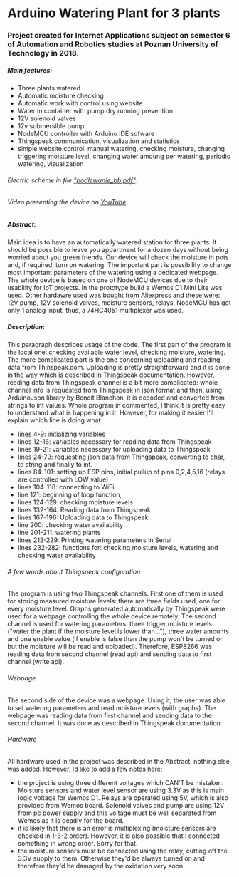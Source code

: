 # Arduino Watering Plant for 3 plants  
### Project created for Internet Applications subject on semester 6 of Automation and Robotics studies at Poznan University of Technology in 2018.  

  
##### Main features:
  * Three plants watered  
  * Automatic moisture checking  
  * Automatic work with control using website  
  * Water in container with pump dry running prevention  
  * 12V solenoid valves  
  * 12v submersible pump  
  * NodeMCU controller with Arduino IDE sofware  
  * Thingspeak communication, visualization and statistics
  * simple website control: manual watering, checking moisture, changing triggering moisture level, changing water amoung per watering, periodic watering, visualization  
 
###### Electric scheme in file  ["podlewanie_bb.pdf"](https://github.com/sokol07/arduino_watering_put_2018/blob/master/podlewanie_bb.pdf).
###### Video presenting the device on  [YouTube](https://youtu.be/-tGSdsGSWy0).

##### Abstract:  
Main idea is to have an automatically watered station for three plants. It should be possible to leave you appartment for a dozen days without being worried about you green friends. Our device will check the moisture in pots and, if required, turn on watering. The important part is possibility to change most important parameters of the watering using a dedicated webpage.  
The whole device is based on one of NodeMCU devices due to their usability for IoT projects. In the prototype build a Wemos D1 Mini Lite was used. Other hardawre used was bought from Aliexpress and these were: 12V pump, 12V solenoid valves, moisture sensors, relays. NodeMCU has got only 1 analog input, thus, a 74HC4051 multiplexer was used.  

##### Description:
This paragraph describes usage of the code.
The first part of the program is the local one: checking available water level, checking moisture, watering. The more complicated part is the one concerning uploading and reading data from Thinspeak.com.
Uploading is pretty straightforward and it is done in the way which is described in Thingspeak documentation. However, reading data from Thingspeak channel is a bit more complicated: whole channel info is requested from Thingspeak in json format and than, using ArduinoJson library by Benoit Blanchon, it is decoded and converted from strings to int values. Whole program in commented, I think it is pretty easy to understand what is happening in it. However, for making it easier I'll explain which line is doing what:
* lines 4-9: initializing variables
* lines 12-16: variables necessary for reading data from Thingspeak
* lines 19-21: variables necessary for uploading data to Thingspeak
* lines 24-79: requesting json data from Thingspeak, converting to char, to string and finally to int.
* lines 84-101: setting up ESP pins, initial pullup of pins 0,2,4,5,16 (relays are controlled with LOW value)
* lines 104-118: connecting to WiFi
* line 121: beginning of loop function, 
* lines 124-129: checking moisture levels
* lines 132-164: Reading data from Thingspeak
* lines 167-196: Uploading data to Thingspeak
* line 200: checking water availability
* line 201-211: watering plants
* lines 212-229: Printing watering parameters in Serial
* lines 232-282: functions for: checking moisture levels, watering and checking water availability

###### A few words about Thingspeak configuration
The program is using two Thingspeak channels. First one of them is used for storing measured moisture levels: there are three fields used, one for every moisture level. Graphs generated automatically by Thingspeak were used for a webpage controlling the whole device remotely. The second channel is used for watering parameters: three trigger moisture levels ("water the plant if the moisture level is lower than..."), three water amounts and one enable value (if enable is false than the pump won't be turned on but the moisture will be read and uploaded). Therefore, ESP8266 was reading data from second channel (read api) and sending data to first channel (write api).  
  
  ###### Webpage
  The second side of the device was a webpage. Using it, the user was able to set watering parameters and read moisture levels (with graphs). The webpage was reading data from first channel and sending data to the second channel. It was done as described in Thingspeak documentation.  
  
  ###### Hardware
All hardware used in the project was described in the Abstract, nothing else was added. However, Id like to add a few notes here:
   * the project is using three different voltages which CAN'T be mistaken. Moisture sensors and water level sensor are using 3.3V as this is main logic voltage for Wemos D1. Relays are operated using 5V, which is also provided from Wemos board. Solenoid valves and pump are using 12V from pc power supply and this voltage must be well separated from Wemos as it is deadly for the board.
   * it is likely that there is an error is multiplexing (moisture sensors are checked in 1-3-2 order). However, it is also possible that I connected something in wrong order. Sorry for that.
   * the moisture sensors must be connected using the relay, cutting off the 3.3V supply to them. Otherwise they'd be always turned on and therefore they'd be damaged by the oxidation very soon.  
    